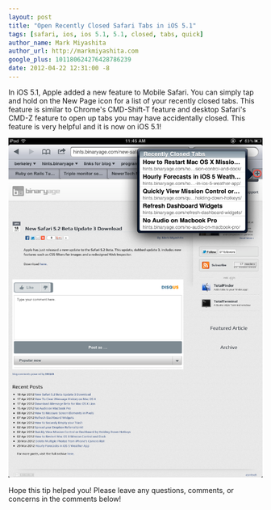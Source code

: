 ```yaml
---
layout: post
title: "Open Recently Closed Safari Tabs in iOS 5.1"
tags: [safari, ios, ios 5.1, 5.1, closed, tabs, quick]
author_name: Mark Miyashita
author_url: http://markmiyashita.com
google_plus: 101180624276428786239
date: 2012-04-22 12:31:00 -8
---
```


In iOS 5.1, Apple added a new feature to Mobile Safari. You can simply tap and hold on the New Page icon for a list of your recently closed tabs. This feature is similar to Chrome's CMD-Shift-T feature and desktop Safari's CMD-Z feature to open up tabs you may have accidentally closed. This feature is very helpful and it is now on iOS 5.1!

<img class="clear blog-image-full-border" src="/images/safari_recent.png" title="Recent Pages in Safari">

Hope this tip helped you! Please leave any questions, comments, or concerns in the comments below!

